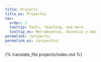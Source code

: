 ```yaml
---
title: Projects
title_es: Proyectos
nav:
  order: 2
  tooltip: Tools, teaching, and more
  tooltip_es: Herramientas, docencia y más
permalink: /projects/
permalink_es: /proyectos/
---
```


{% translate_file projects/index.md %}
